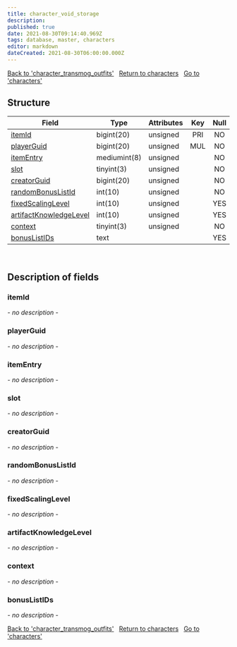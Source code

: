 ```yaml
---
title: character_void_storage
description: 
published: true
date: 2021-08-30T09:14:40.969Z
tags: database, master, characters
editor: markdown
dateCreated: 2021-08-30T06:00:00.000Z
---
```


<a href="https://dev.trinitycore.info/en/database/master/characters/character_transmog_outfits" class="mt-5 v-btn v-btn--depressed v-btn--flat v-btn--outlined theme--light v-size--default darkblue--text text--lighten-3"><span class="v-btn__content"><i aria-hidden="true" class="v-icon notranslate v-icon--left mdi mdi-arrow-left theme--light"></i><span>Back to 'character_transmog_outfits'</span></span></a>&nbsp;&nbsp;&nbsp;<a href="https://dev.trinitycore.info/en/database/master/characters/home" class="mt-5 v-btn v-btn--depressed v-btn--flat v-btn--outlined theme--light v-size--default darkblue--text text--lighten-3"><span class="v-btn__content"><i aria-hidden="true" class="v-icon notranslate v-icon--left mdi mdi-home-outline theme--light"></i><span>Return to characters</span></span></a>&nbsp;&nbsp;&nbsp;<a href="https://dev.trinitycore.info/en/database/master/characters/characters" class="mt-5 v-btn v-btn--depressed v-btn--flat v-btn--outlined theme--light v-size--default darkblue--text text--lighten-3"><span class="v-btn__content"><span>Go to 'characters'</span><i aria-hidden="true" class="v-icon notranslate v-icon--right mdi mdi-arrow-right theme--light"></i></span></a>

## Structure

| Field | Type | Attributes | Key | Null | Default | Extra | Comment |
| --- | --- | --- | :---: | :---: | --- | --- | --- |
| [itemId](#itemId) | bigint(20) | unsigned | PRI | NO |  |  |  |
| [playerGuid](#playerGuid) | bigint(20) | unsigned | MUL | NO |  |  |  |
| [itemEntry](#itemEntry) | mediumint(8) | unsigned |  | NO |  |  |  |
| [slot](#slot) | tinyint(3) | unsigned |  | NO |  |  |  |
| [creatorGuid](#creatorGuid) | bigint(20) | unsigned |  | NO | 0 |  |  |
| [randomBonusListId](#randomBonusListId) | int(10) | unsigned |  | NO | 0 |  |  |
| [fixedScalingLevel](#fixedScalingLevel) | int(10) | unsigned |  | YES | 0 |  |  |
| [artifactKnowledgeLevel](#artifactKnowledgeLevel) | int(10) | unsigned |  | YES | 0 |  |  |
| [context](#context) | tinyint(3) | unsigned |  | NO | 0 |  |  |
| [bonusListIDs](#bonusListIDs) | text |  |  | YES | NULL |  |  |
&nbsp;
## Description of fields

### itemId
*- no description -*
&nbsp;

### playerGuid
*- no description -*
&nbsp;

### itemEntry
*- no description -*
&nbsp;

### slot
*- no description -*
&nbsp;

### creatorGuid
*- no description -*
&nbsp;

### randomBonusListId
*- no description -*
&nbsp;

### fixedScalingLevel
*- no description -*
&nbsp;

### artifactKnowledgeLevel
*- no description -*
&nbsp;

### context
*- no description -*
&nbsp;

### bonusListIDs
*- no description -*
&nbsp;

<a href="https://dev.trinitycore.info/en/database/master/characters/character_transmog_outfits" class="mt-5 v-btn v-btn--depressed v-btn--flat v-btn--outlined theme--light v-size--default darkblue--text text--lighten-3"><span class="v-btn__content"><i aria-hidden="true" class="v-icon notranslate v-icon--left mdi mdi-arrow-left theme--light"></i><span>Back to 'character_transmog_outfits'</span></span></a>&nbsp;&nbsp;&nbsp;<a href="https://dev.trinitycore.info/en/database/master/characters/home" class="mt-5 v-btn v-btn--depressed v-btn--flat v-btn--outlined theme--light v-size--default darkblue--text text--lighten-3"><span class="v-btn__content"><i aria-hidden="true" class="v-icon notranslate v-icon--left mdi mdi-home-outline theme--light"></i><span>Return to characters</span></span></a>&nbsp;&nbsp;&nbsp;<a href="https://dev.trinitycore.info/en/database/master/characters/characters" class="mt-5 v-btn v-btn--depressed v-btn--flat v-btn--outlined theme--light v-size--default darkblue--text text--lighten-3"><span class="v-btn__content"><span>Go to 'characters'</span><i aria-hidden="true" class="v-icon notranslate v-icon--right mdi mdi-arrow-right theme--light"></i></span></a>

